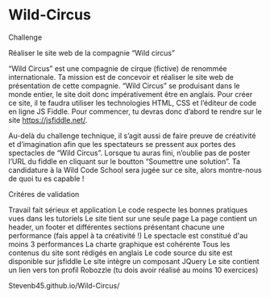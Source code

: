 # Wild-Circus

Challenge

Réaliser le site web de la compagnie “Wild circus”

“Wild Circus” est une compagnie de cirque (fictive) de renommée internationale. Ta mission est de concevoir et réaliser le site web de présentation de cette compagnie. “Wild Circus” se produisant dans le monde entier, le site doit donc impérativement être en anglais. Pour créer ce site, il te faudra utiliser les technologies HTML, CSS et l’éditeur de code en ligne JS Fiddle. Pour commencer, tu devras donc d’abord te rendre sur le site https://jsfiddle.net/.

Au-delà du challenge technique, il s’agit aussi de faire preuve de créativité et d’imagination afin que les spectateurs se pressent aux portes des spectacles de “Wild Circus”. Lorsque tu auras fini, n’oublie pas de poster l’URL du fiddle en cliquant sur le boutton “Soumettre une solution”. Ta candidature à la Wild Code School sera jugée sur ce site, alors montre-nous de quoi tu es capable !

Critéres de validation

Travail fait sérieux et application
Le code respecte les bonnes pratiques vues dans les tutoriels
Le site tient sur une seule page
La page contient un header, un footer et différentes sections présentant chacune une performance (fais appel à ta créativité !)
Le spectacle est constitué d'au moins 3 performances
La charte graphique est cohérente
Tous les contenus du site sont rédigés en anglais
Le code source du site est disponible sur jsfiddle
Le site intègre un composant JQuery
Le site contient un lien vers ton profil Robozzle (tu dois avoir réalisé au moins 10 exercices)

Stevenb45.github.io/Wild-Circus/

